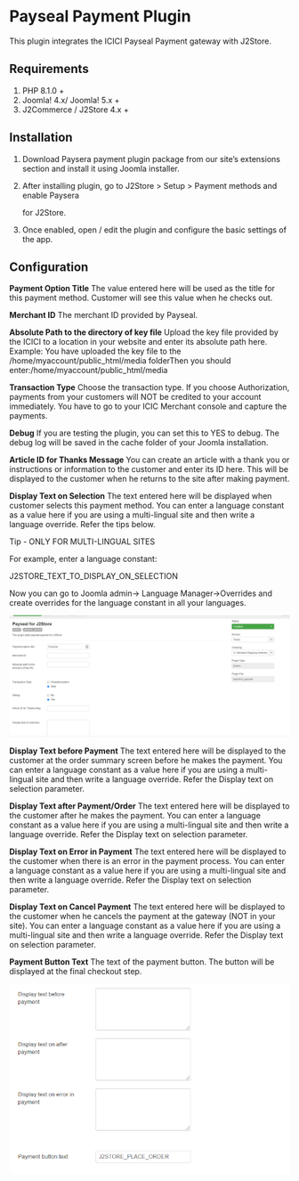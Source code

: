 # Payseal Payment Plugin

This plugin integrates the ICICI Payseal Payment gateway with J2Store.

## Requirements

1. PHP 8.1.0 +
2. Joomla! 4.x/ Joomla! 5.x +
3. J2Commerce / J2Store 4.x +

## Installation <a href="#installation" id="installation"></a>

1. Download Paysera payment plugin package from our site’s extensions section and install it using Joomla installer.
2.  After installing plugin, go to J2Store > Setup > Payment methods and enable Paysera

    for J2Store.
3. Once enabled, open / edit the plugin and configure the basic settings of the app.

## Configuration <a href="#configuration" id="configuration"></a>

**Payment Option Title** The value entered here will be used as the title for this payment method. Customer will see this value when he checks out.

**Merchant ID** The merchant ID provided by Payseal.

**Absolute Path to the directory of key file** Upload the key file provided by the ICICI to a location in your website and enter its absolute path here. Example: You have uploaded the key file to the /home/myaccount/public\_html/media folderThen you should enter:/home/myaccount/public\_html/media

**Transaction Type** Choose the transaction type. If you choose Authorization, payments from your customers will NOT be credited to your account immediately. You have to go to your ICIC Merchant console and capture the payments.

**Debug** If you are testing the plugin, you can set this to YES to debug. The debug log will be saved in the cache folder of your Joomla installation.

**Article ID for Thanks Message** You can create an article with a thank you or instructions or information to the customer and enter its ID here. This will be displayed to the customer when he returns to the site after making payment.

**Display Text on Selection** The text entered here will be displayed when customer selects this payment method. You can enter a language constant as a value here if you are using a multi-lingual site and then write a language override. Refer the tips below.

Tip - ONLY FOR MULTI-LINGUAL SITES

For example, enter a language constant:

J2STORE\_TEXT\_TO\_DISPLAY\_ON\_SELECTION

Now you can go to Joomla admin-> Language Manager->Overrides and create overrides for the language constant in all your languages.

![PaySeal configuration-Image1](../.gitbook/assets/payseal-configuration-image1.png)

**Display Text before Payment** The text entered here will be displayed to the customer at the order summary screen before he makes the payment. You can enter a language constant as a value here if you are using a multi-lingual site and then write a language override. Refer the Display text on selection parameter.

**Display Text after Payment/Order** The text entered here will be displayed to the customer after he makes the payment. You can enter a language constant as a value here if you are using a multi-lingual site and then write a language override. Refer the Display text on selection parameter.

**Display Text on Error in Payment** The text entered here will be displayed to the customer when there is an error in the payment process. You can enter a language constant as a value here if you are using a multi-lingual site and then write a language override. Refer the Display text on selection parameter.

**Display Text on Cancel Payment** The text entered here will be displayed to the customer when he cancels the payment at the gateway (NOT in your site). You can enter a language constant as a value here if you are using a multi-lingual site and then write a language override. Refer the Display text on selection parameter.

**Payment Button Text** The text of the payment button. The button will be displayed at the final checkout step.

![PaySeal configuration-Image2](../.gitbook/assets/payseal-configuration-image2.png)
